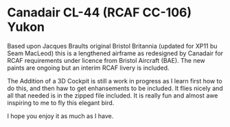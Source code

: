 # Canadair CL-44 (RCAF CC-106) Yukon

Based upon Jacques Braults original Bristol Britannia (updated for XP11 bu Seam MacLeod) this is a lengthened airframe as redesigned by Canadair for RCAF 
requirements under licence from Bristol Aircraft (BAE). The new paints are ongoing but an interim RCAF livery is included.

The Addition of a 3D Cockpit is still a work in progress as I learn first how to do this, and then haw to get enhansements to be included. It flies nicely 
and all that needed is in the zipped file included. It is really fun and almost awe inspiring to me to fly this elegant bird.

I hope you enjoy it as much as I have.
